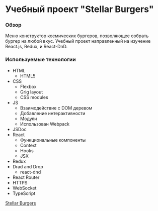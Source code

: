 # Учебный проект "Stellar Burgers"

### Обзор

Меню конструктор космических бургеров, позволяющее собрать бургер на любой вкус.
Учебный проект направленный на изучение React.js, Redux, и React-DnD.

### Используемые технологии

- HTML
  - HTML5
- CSS
  - Flexbox
  - Grig layout
  - CSS modules
- JS
  - Взаимодействие с DOM деревом
  - Добавление интерактивности
  - Модули
  - Использован Webpack
- JSDoc
- React
  - Функциональные компоненты
  - Context
  - Hooks
  - JSX
- Redux
- Drad and Drop
  - react-dnd
- React Router
- HTTPS
- WebSocket
- TypeScript

[Stellar Burgers](https://andreyarkhp.github.io/Stellar-burger/)
